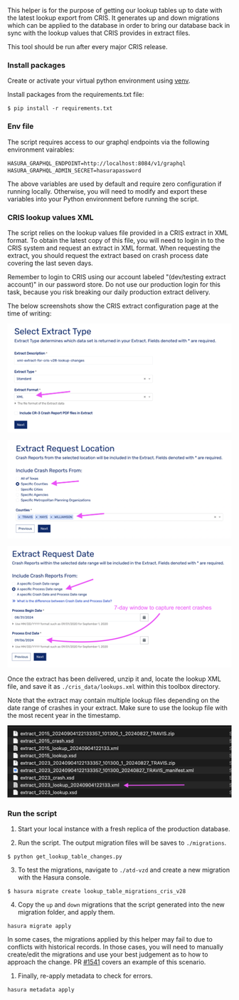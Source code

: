 This helper is for the purpose of getting our lookup tables up to date with the latest lookup export from CRIS. It generates up and down migrations which can be applied to the database in order to bring our database back in sync with the lookup values that CRIS provides in extract files.

This tool should be run after every major CRIS release.

### Install packages

Create or activate your virtual python environment using [venv](https://docs.python.org/3/library/venv.html).

Install packages from the requirements.txt file:

```shell
$ pip install -r requirements.txt
```

### Env file

The script requires access to our graphql endpoints via the following environment vairables:

```shell
HASURA_GRAPHQL_ENDPOINT=http://localhost:8084/v1/graphql
HASURA_GRAPHQL_ADMIN_SECRET=hasurapassword
```

The above variables are used by default and require zero configuration if running locally. Otherwise, you will need to modify and export these variables into your Python environment before running the script.

### CRIS lookup values XML

The script relies on the lookup values file provided in a CRIS extract in XML format. To obtain the latest copy of this file, you will need to login in to the CRIS system and request an extract in XML format. When requesting the extract, you should request the extract based on crash process date covering the last seven days.

Remember to login to CRIS using our account labeled "(dev/testing extract account)" in our password store. Do not use our production login for this task, because you risk breaking our daily production extract delivery.

The below screenshots show the CRIS extract configuration page at the time of writing:

![CRIS extract config - page 1](docs/extract_config_1.png) 

![CRIS extract config - page 2](docs/extract_config_2.png) 

![CRIS extract config - page 3](docs/extract_config_3.png)

Once the extract has been delivered, unzip it and, locate the lookup XML file, and save it as `./cris_data/lookups.xml` within this toolbox directory.

Note that the extract may contain multiple lookup files depending on the date range of crashes in your extract. Make sure to use the lookup file with the most recent year in the timestamp.

![file folder with arrow pointing to correct lookup xml file](docs/lookup_file.png)

### Run the script

1. Start your local instance with a fresh replica of the production database. 
   
2. Run the script. The output migration files will be saves to `./migrations`.

```shell
$ python get_lookup_table_changes.py
```

3. To test the migrations, navigate to `./atd-vzd` and create a new migration with the Hasura console.

```shell
$ hasura migrate create lookup_table_migrations_cris_v28
```

4. Copy the `up` and `down` migrations that the script generated into the new migration folder, and apply them.

```shell
hasura migrate apply
```

In some cases, the migrations applied by this helper may fail to due to conflicts with historical records. In those cases, you will need to manually create/edit the migrations and use your best judgement as to how to approach the change. PR [#1541](https://github.com/cityofaustin/vision-zero/pull/1541) covers an example of this scenario.

1. Finally, re-apply metadata to check for errors. 

```shell
hasura metadata apply
```
